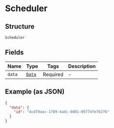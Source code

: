 
# Scheduler

## Structure

`Scheduler`

## Fields

| Name | Type | Tags | Description |
|  --- | --- | --- | --- |
| `data` | [`Data`](../../doc/models/data.md) | Required | - |

## Example (as JSON)

```json
{
  "data": {
    "id": "4cd79aac-1789-4adc-9d01-09774fe76276"
  }
}
```


